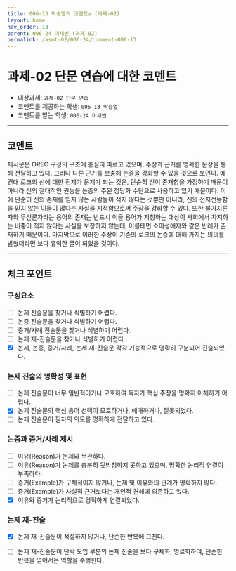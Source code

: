 ```yaml
---
title: 006-13 박승열의 코멘트a (과제-02) 
layout: home
nav_order: 13
parent: 006-24 이채빈 (과제-02)
permalink: /asmt-02/006-24/comment-006-13
---
```


# 과제-02 단문 연습에 대한 코멘트

- 대상과제: `과제-02 단문 연습`
- 코멘트를 제공하는 학생: `006-13 박승열` 
- 코멘트를 받는 학생: `006-24 이채빈` 

---

## 코멘트

제시문은 OREO 구성의 구조에 충실히 따르고 있으며, 주장과 근거를 명확한 문장을 통해 전달하고 있다. 그러나 다른 근거를 보충해 논증을 강화할 수 있을 것으로 보인다. 예컨대 로크의 신에 대한 전제가 문제가 되는 것은, 단순히 신이 존재함을 가정하기 때문이 아니라 신의 절대적인 권능을 논증의 주된 정당화 수단으로 사용하고 있기 때문이다. 이에 단순히 신의 존재를 믿지 않는 사람들이 적지 않다는 것뿐만 아니라, 신의 전지전능함을 믿지 않는 이들이 많다는 사실을 지적함으로써 주장을 강화할 수 있다. 또한 불가지론자와 무신론자라는 용어의 존재는 반드시 이들 용어가 지칭하는 대상이 사회에서 차지하는 비중이 적지 않다는 사실을 보장하지 않는데, 이를테면 소아성애자와 같은 반례가 존재하기 때문이다. 마지막으로 이러한 주장이 기존의 로크의 논증에 대해 가지는 의의를 밝혔더라면 보다 유익한 글이 되었을 것이다. 

---

## 체크 포인트

### **구성요소**
- [ ] 논제 진술문을 찾거나 식별하기 어렵다.
- [ ] 논증 진술문을 찾거나 식별하기 어렵다.
- [ ] 증거/사례 진술문을 찾거나 식별하기 어렵다.
- [ ] 논제 재-진술문을 찾거나 식별하기 어렵다.
- [x] 논제, 논증, 증거/사례, 논제 재-진술문 각각 기능적으로 명확히 구분되어 진술되었다.

### **논제 진술의 명확성 및 표현**  
- [ ] 논제 진술문이 너무 일반적이거나 모호하여 독자가 핵심 주장을 명확히 이해하기 어렵다.  
- [x] 논제 진술문의 핵심 용어 선택이 모호하거나, 애매하거나, 잘못되었다.  
- [ ] 논제 진술문이 필자의 의도를 명확하게 전달하고 있다.  

### **논증과 증거/사례 제시**  
- [ ] 이유(Reason)가 논제와 무관하다.
- [ ] 이유(Reason)가 논제를 충분히 뒷받침하지 못하고 있으며, 명확한 논리적 연결이 부족하다.  
- [ ] 증거(Example)가 구체적이지 않거나, 논제 및 이유와의 관계가 명확하지 않다. 
- [ ] 증거(Example)가 사실적 근거보다는 개인적 견해에 의존하고 있다.  
- [x] 이유와 증거가 논리적으로 명확하게 연결되었다.  

### **논제 재-진술**  
- [x] 논제 재-진술문이 적절하지 않거나, 단순한 반복에 그친다.   
- [ ] 논제 재-진술문이 단락 도입 부분의 논제 진술을 보다 구체화, 명료화하여, 단순한 반복을 넘어서는 역할을 수행한다.  

